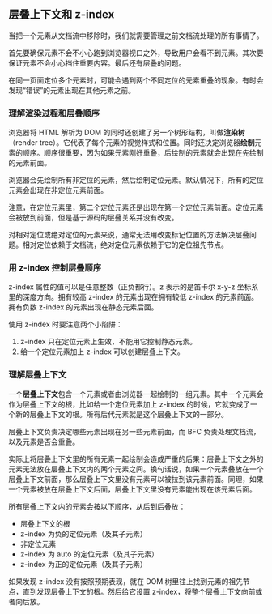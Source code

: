 ## 层叠上下文和 z-index

当把一个元素从文档流中移除时，我们就需要管理之前文档流处理的所有事情了。

首先要确保元素不会不小心跑到浏览器视口之外，导致用户会看不到元素。其次要保证元素不会小心挡住重要内容。最后还有层叠的问题。

在同一页面定位多个元素时，可能会遇到两个不同定位的元素重叠的现象。有时会发现“错误”的元素出现在其他元素之前。

### 理解渲染过程和层叠顺序

浏览器将 HTML 解析为 DOM 的同时还创建了另一个树形结构，叫做**渲染树**（render tree）。它代表了每个元素的视觉样式和位置。同时还决定浏览器**绘制**元素的顺序。顺序很重要，因为如果元素刚好重叠，后绘制的元素就会出现在先绘制的元素前面。

浏览器会先绘制所有非定位的元素，然后绘制定位元素。默认情况下，所有的定位元素会出现在非定位元素前面。

注意，在定位元素里，第二个定位元素还是出现在第一个定位元素前面。定位元素会被放到前面，但是基于源码的层叠关系并没有改变。

对相对定位或绝对定位的元素来说，通常无法用改变标记位置的方法解决层叠问题。相对定位依赖于文档流，绝对定位元素依赖于它的定位祖先节点。

### 用 z-index 控制层叠顺序

z-index 属性的值可以是任意整数（正负都行）。z 表示的是笛卡尔 x-y-z 坐标系里的深度方向。拥有较高 z-index 的元素出现在拥有较低 z-index 的元素前面。拥有负数 z-index 的元素出现在静态元素后面。

使用 z-index 时要注意两个小陷阱：

1. z-index 只在定位元素上生效，不能用它控制静态元素。
2. 给一个定位元素加上 z-index 可以创建层叠上下文。

### 理解层叠上下文

一个**层叠上下文**包含一个元素或者由浏览器一起绘制的一组元素。其中一个元素会作为层叠上下文的根，比如给一个定位元素加上 z-index 的时候，它就变成了一个新的层叠上下文的根。所有后代元素就是这个层叠上下文的一部分。

层叠上下文负责决定哪些元素出现在另一些元素前面，而 BFC 负责处理文档流，以及元素是否会重叠。

实际上将层叠上下文里的所有元素一起绘制会造成严重的后果：层叠上下文之外的元素无法放在层叠上下文内的两个元素之间。换句话说，如果一个元素叠放在一个层叠上下文前面，那么层叠上下文里没有元素可以被拉到该元素前面。同理，如果一个元素被放在层叠上下文后面，层叠上下文里没有元素能出现在该元素后面。

所有层叠上下文内的元素会按以下顺序，从后到后叠放：

- 层叠上下文的根
- z-index 为负的定位元素（及其子元素）
- 非定位元素
- z-index 为 auto 的定位元素（及其子元素）
- z-index 为正的定位元素（及其子元素）

如果发现 z-index 没有按照预期表现，就在 DOM 树里往上找到元素的祖先节点，直到发现层叠上下文的根。然后给它设置 z-index，将整个层叠上下文向前或者向后放。
